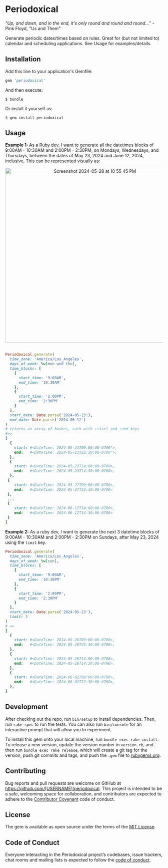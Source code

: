 # Periodoxical

_"Up, and down, and in the end, it's only round and round and round..._" - Pink Floyd, "Us and Them"

Generate periodic dates/times based on rules. Great for (but not limited to) calendar and scheduling applications. 
See Usage for examples/details.

## Installation

Add this line to your application's Gemfile:

```ruby
gem 'periodoxical'
```

And then execute:

    $ bundle

Or install it yourself as:

    $ gem install periodoxical

## Usage

**Example 1:** As a Ruby dev, I want to generate all the datetimes blocks of 9:00AM - 10:30AM and 2:00PM - 2:30PM, on Mondays, Wednesdays, and Thursdays, between the dates of May 23, 2024 and June 12, 2024, inclusive. This can be represented visually as:

<div align="center">
  <img width="558" alt="Screenshot 2024-05-28 at 10 55 45 PM" src="https://github.com/StevenJL/periodoxical/assets/2191808/e92fc6ff-03fd-44ed-a955-d3a0dd0f5d0a">
</div>

<br>

```rb
Periodoxical.generate(
  time_zone: 'America/Los_Angeles',
  days_of_week: %w[mon wed thu],
  time_blocks: [
    {
      start_time: '9:00AM',
      end_time: '10:30AM'
    },
    {
      start_time: '2:00PM',
      end_time: '2:30PM'
    }
  ],
  start_date: Date.parse('2024-05-23'),
  end_date: Date.parse('2024-06-12')
)
# returns an array of hashes, each with :start and :end keys
#=> 
[
  {
    start: #<DateTime: 2024-05-23T09:00:00-0700">,
    end:   #<DateTime: 2024-05-23T22:30:00-0700">,
  },
  {
    start: #<DateTime: 2024-05-23T14:00:00-0700>,
    end:   #<DateTime: 2024-05-23T14:30:00-0700>,
  },
 {
    start: #<DateTime: 2024-05-27T09:00:00-0700>,
    end:   #<DateTime: 2024-05-27T22:30:00-0700>
 },
 ...
 {
    start: #<DateTime: 2024-06-12T14:00:00-0700>,
    end:   #<DateTime: 2024-06-12T14:30:00-0700>
 }
]
```

**Example 2:** As a ruby dev, I want to generate the next 3 datetime blocks of 9:00AM - 10:30AM and 2:00PM - 2:30PM on Sundays, after May 23, 2024
using the `limit` key.

```rb
Periodoxical.generate(
  time_zone: 'America/Los_Angeles',
  days_of_week: %w[sun],
  time_blocks: [
    {
      start_time: '9:00AM',
      end_time: '10:30PM'
    },
    {
      start_time: '2:00PM',
      end_time: '2:30PM'
    }
  ],
  start_date: Date.parse('2024-05-23'),
  limit: 3
)
# =>
[
  {
    start: #<DateTime: 2024-05-26T09:00:00-0700>,
    end:   #<DateTime: 2024-05-26T22:30:00-0700>,
  },
  {
    start: #<DateTime: 2024-05-26T14:00:00-0700>,
    end:   #<DateTime: 2024-05-26T14:30:00-0700>,
  },
  {
    start: #<DateTime: 2024-06-02T09:00:00-0700>,
    end:   #<DateTime: 2024-06-02T22:30:00-0700>,
  },
]
```

## Development

After checking out the repo, run `bin/setup` to install dependencies. Then, run `rake spec` to run the tests. You can also run `bin/console` for an interactive prompt that will allow you to experiment.

To install this gem onto your local machine, run `bundle exec rake install`. To release a new version, update the version number in `version.rb`, and then run `bundle exec rake release`, which will create a git tag for the version, push git commits and tags, and push the `.gem` file to [rubygems.org](https://rubygems.org).

## Contributing

Bug reports and pull requests are welcome on GitHub at https://github.com/[USERNAME]/periodoxical. This project is intended to be a safe, welcoming space for collaboration, and contributors are expected to adhere to the [Contributor Covenant](http://contributor-covenant.org) code of conduct.

## License

The gem is available as open source under the terms of the [MIT License](https://opensource.org/licenses/MIT).

## Code of Conduct

Everyone interacting in the Periodoxical project’s codebases, issue trackers, chat rooms and mailing lists is expected to follow the [code of conduct](https://github.com/[USERNAME]/periodoxical/blob/master/CODE_OF_CONDUCT.md).
